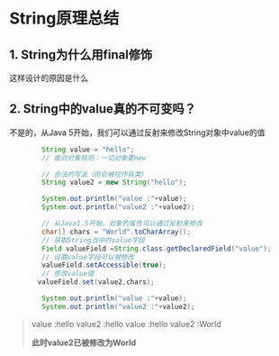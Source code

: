 # String原理总结

## 1. String为什么用final修饰

这样设计的原因是什么

## 2. String中的value真的不可变吗？

不是的，从Java 5开始，我们可以通过反射来修改String对象中value的值

```java
        String value = "hello";
        // 面向对象规则：一切对象要new

        // 合法的写法（但会被视作异类）
        String value2 = new String("hello");

        System.out.println("value :"+value);
        System.out.println("value2 :"+value2);

        // 从Java1.5开始，对象的属性可以通过反射来修改
        char[] chars = "World".toCharArray();
        // 获取String当中的value字段
        Field valueField =String.class.getDeclaredField("value");
        // 设置value字段可以被修改
        valueField.setAccessible(true);
        // 修改value值
       valueField.set(value2,chars);

        System.out.println("value :"+value);
        System.out.println("value2 :"+value2);
```

> value :hello
> value2 :hello
> value :hello
> value2 :World
>
> **此时value2已被修改为World**